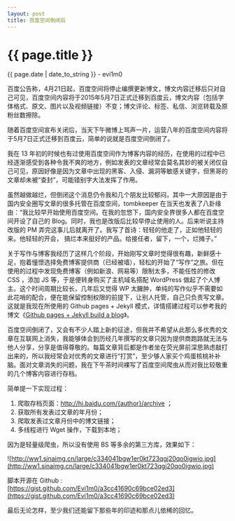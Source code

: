 ```yaml
---
layout: post
title: 百度空间倒闭后
---
```


{{ page.title }}
================
<p class="date">{{ page.date | date_to_string }} - evi1m0</p>


百度公告称，4月21日起，百度空间将停止编撰更新博文，博文内容迁移后只对自己可见，百度空间内容将于2015年5月7日正式迁移到百度云，博文内容（包括字体格式、原文、图片以及视频链接）不变；博文评论、标签、私信、浏览转载及原粉丝数擦除。

随着百度空间宣布关闭后，当天下午微博上骂声一片，运营八年的百度空间内容将于5月7日正式迁移到百度云，简单的说就是百度空间倒闭了。
    
我在 13 年初的时候也有过使用百度空间作为博客内容的经历，在使用的过程中已经逐渐感受到各种令我不爽的地方，例如发表的文章经常会莫名其妙的被关闭仅自己可见，原因好像是因为文章中出现的黑客、入侵、漏洞等敏感关键字，但黑哥的文章却未被“查封”，可能错别字大法发挥了作用。

虽然越做越烂，但倒闭这个消息仍令我和几个朋友比较郁闷，其中一大原因是由于国内安全圈写文章的很多托管在百度空间，tombkeeper 在当天也发表了八卦缘由：“我比较早开始使用百度空间。在我的忽悠下，国内安全界很多人都在百度空间开设了自己的 Blog。同时，我也是改版后比较早停止使用的人。后来听说主持改版的 PM 弄完这事儿后就离开了。我写了首诗：轻轻的他走了，正如他轻轻的来。他轻轻的开会， 搞烂本来挺好的产品。给接任者，留下，一个，烂摊子。”

关于写作与博客我经历了这样几个阶段，开始刚写文章时觉得很有趣，新鲜感十足，抱着憧憬选择免费博客提供商（已经被墙），轻松的开始了“写作”之旅。但在使用的过程中发现免费博客（例如新浪、网易等）限制太多，不能任性的修改 CSS ，添加 JS 等，于是便转身购买了主机域名搭配 WordPress 做起了个人博主。这个时间周期比较长，几年后又觉得 WP 太臃肿，单纯的写作似乎不需要如此花哨的配合，便在能保留控制权限的前提下，让别人托管，自己只负责写文章。这就是我现在所使用的 Github pages + Jekyll 模式，详情搭建过程可以参考我的博文《[Github pages + Jekyll build a blog](http://linux.im/2014/12/04/blogging_with_jekyll.html)》。

百度空间倒闭了，又会有不少人踏上新的征途，但我并不希望从此那么多优秀的文章在互联网上消失，我能够体会到历经几年撰写的文章只因为提供商跑路就无法与他人分享，分享是值得尊敬的。每篇文章背后都是作者坐在荧光屏前深思熟虑敲打出来的，所以我经常会对优秀的文章进行“打赏”，至少够人家买个鸡蛋核桃补补脑。面对文章消失的问题，我在下午茶时间裸写了百度空间爬虫从而对我比较敬重的几个博客内容进行存档。

简单提一下实现过程：

1. 爬取存档页面：http://hi.baidu.com/{author}/archive ；
2. 获取所有发表过文章的年月份；
3. 爬取发表过文章月份中的博文链接；
4. 多线程进行 Wget 操作，下载到本地；

因为是轻量级爬虫，所以没有使用 BS 等多余的第三方库，效果如下：

![http://ww1.sinaimg.cn/large/c334041bgw1er0kt723qgj20qo0igwio.jpg](http://ww1.sinaimg.cn/large/c334041bgw1er0kt723qgj20qo0igwio.jpg)

脚本开源在 Github : [https://gist.github.com/Evi1m0/a3cc41690c69bce02ed3](https://gist.github.com/Evi1m0/a3cc41690c69bce02ed3)

最后无论怎样，至少我们还能留下那些年的印迹和那点儿依稀的回忆。

